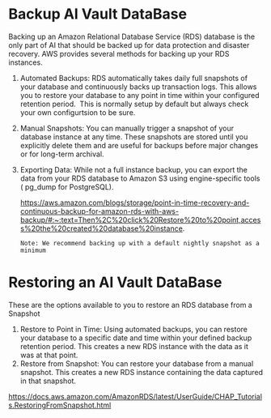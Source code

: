# Backup AI Vault DataBase

Backing up an Amazon Relational Database Service (RDS) database is the only part of AI  that should be backed up for data protection and disaster recovery. AWS provides several methods for backing up your RDS instances. 

1. Automated Backups: RDS automatically takes daily full snapshots of your database and continuously backs up transaction logs. This allows you to restore your database to any point in time within your configured retention period.  This is normally setup by default but always check your own configurtsion to be sure.
   
3. Manual Snapshots: You can manually trigger a snapshot of your database instance at any time. These snapshots are stored until you explicitly delete them and are useful for backups before major changes or for long-term archival.   
4. Exporting Data: While not a full instance backup, you can export the data from your RDS database to Amazon S3 using engine-specific tools ( pg_dump for PostgreSQL).

   https://aws.amazon.com/blogs/storage/point-in-time-recovery-and-continuous-backup-for-amazon-rds-with-aws-backup/#:~:text=Then%2C%20click%20Restore%20to%20point,access%20the%20created%20database%20instance.

   ```Note: We recommend backing up with a default nightly snapshot as a minimum```

# Restoring an AI Vault DataBase
These are the options available to you to restore  an RDS database from a Snapshot

1. Restore to Point in Time: Using automated backups, you can restore your database to a specific date and time within your defined backup retention period. This creates a new RDS instance with the data as it was at that point.   
2. Restore from Snapshot: You can restore your database from a manual snapshot. This creates a new RDS instance containing the data captured in that snapshot.   


https://docs.aws.amazon.com/AmazonRDS/latest/UserGuide/CHAP_Tutorials.RestoringFromSnapshot.html

```_Note_  Restoring from a snapshot will create a new independant RDS database instance.  This will have its own new connection path / url.  Please note that this will need to be updated via your helm chart.
